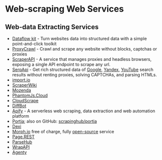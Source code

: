 # Web-scraping Web Services

## Web-data Extracting Services

  * [Dataflow kit](https://dataflowkit.com) - Turn websites data into structured data with a simple point-and-click toolkit
  * [ProxyCrawl](https://proxycrawl.com) - Crawl and scrape any website without blocks, captchas or proxies
  * [ScraperAPI](https://www.scraperapi.com) - A service that manages proxies
    and headless browsers, exposing a single API endpoint to scrape any url.
  * [SerpApi](https://serpapi.com) - Get rich structured data of [Google](https://serpapi.com/search-api), [Yandex](https://serpapi.com/yandex-search-api), [YouTube](https://serpapi.com/youtube-search-api) search results without renting proxies, solving CAPTCHAs, and parsing HTMLs.
  * [import.io](https://import.io/)
  * [ScraperWiki](https://scraperwiki.com/about)
  * [Mozenda](https://www.mozenda.com/)
  * [PhantomJs.Cloud](https://phantomjscloud.com/)
  * [CloudScrape](http://cloudscrape.com/)
  * [DiffBot](http://www.diffbot.com/)
  * [Apify](https://www.apify.com/) - A serverless web scraping, data extraction and web automation platform
  * [Portia](http://scrapinghub.com/portia/); also on GitHub: [scrapinghub/portia](https://github.com/scrapinghub/portia)
  * [Dexi](https://dexi.io)
  * [Morph.io](https://morph.io) free of charge, fully [open-source](https://github.com/openaustralia/morph) service
  * [Page.REST](https://page.rest/)
  * [ParseHub](https://www.parsehub.com/)
  * [WrapAPI](https://wrapapi.com/)
  * [Agenty](https://www.agenty.com/)
